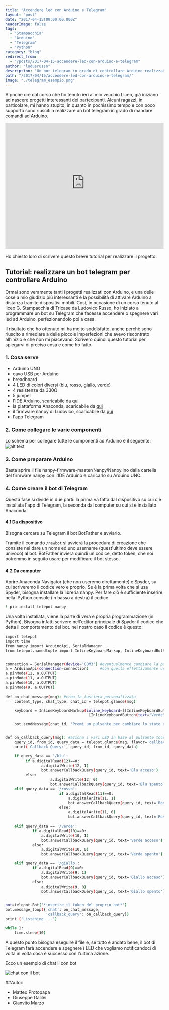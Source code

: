 ```yaml
---
title: "Accendere led con Arduino e Telegram"
layout: "post"
date: "2017-04-15T00:00:00.000Z"
headerImage: false
tags:
  - "Stampacchia"
  - "Arduino"
  - "Telegram"
  - "Python"
category: "blog"
redirect_from:
  - "/posts/2017-04-15-accendere-led-con-arduino-e-telegram"
author: "ludusrusso"
description: "Un bot telegram in grado di controllare Arduino realizzato da 3 ragazzi del Liceo Stampacchia"
path: "/2017/04/15/accendere-led-con-arduino-e-telegram/"
image: "./telegram_esempio.png"
---
```


A poche ore dal corso che ho tenuto ieri al mio vecchio Liceo, già iniziano ad nascere progetti interessanti dei partecipanti. Alcuni ragazzi, in particolare, mi hanno stupito, in quanto in pochissimo tempo e con poco supporto sono riusciti a realizzare un bot telegram in grado di mandare comandi ad Arduino.

<iframe width="100%" height="400px" src="https://www.youtube-nocookie.com/embed/PHGNhq8j1JU" frameborder="0" allowfullscreen></iframe>

Ho chiesto loro di scrivere questo breve tutorial per realizzare il progetto.

## Tutorial: realizzare un bot telegram per controllare Arduino

Ormai sono veramente tanti i progetti realizzati con Arduino, e una delle cose a mio giudizio più interessanti è la possibilità di attivare Arduino a distanza tramite dispositivi mobili. Così, in occasione di un corso tenuto al liceo G. Stampacchia di Tricase da Ludovico Russo, ho iniziato a programmare un bot su Telegram che facesse accendere o spegnere vari led ad Arduino, perfezionandolo poi a casa.

Il risultato che ho ottenuto mi ha molto soddisfatto, anche perchè sono riuscito a rimediare a delle piccole imperfezioni che avevo riscontrato all'inizio e che non mi piacevano. Scriverò quindi questo tutorial per spiegarvi di preciso cosa e come ho fatto.

### 1. Cosa serve

- Arduino UNO
- cavo USB per Arduino
- breadboard
- 4 LED di colori diversi (blu, rosso, giallo, verde)
- 4 resistenze da 330Ω
- 5 jumper
- l'IDE Arduino, scaricabile da [qui](https://www.arduino.cc/en/main/software)
- la piattaforma Anaconda, scaricabile da [qui](https://www.continuum.io/downloads)
- il firmware nanpy di Ludovico, scaricabile da [qui](https://github.com/ludusrusso/nanpy-firmware)
- l'app Telegram

### 2. Come collegare le varie componenti

Lo schema per collegare tutte le componenti ad Arduino è il seguente:
![alt text](./telegram_ele.jpeg)

### 3. Come preparare Arduino

Basta aprire il file nanpy-firmware-master/Nanpy/Nanpy.ino dalla cartella del firmware nanpy con l'IDE Arduino e caricarlo su Arduino UNO.

### 4. Come creare il bot di Telegram

Questa fase si divide in due parti: la prima va fatta dal dispositivo su cui c'è installata l'app di Telegram, la seconda dal computer su cui si è installato Anaconda.

#### 4.1 Da dispositivo

Bisogna cercare su Telegram il bot BotFather e avviarlo.

Tramite il comando `/newbot` si avvierà la procedura di creazione che consiste nel dare un nome ed uno username (quest'ultimo deve essere univoco) al bot. BotFather invierà quindi un codice, detto token, che noi potremmo in seguito usare per modificare il bot stesso.

#### 4.2 Da computer

Aprire Anaconda Navigator (che non useremo direttamente) e Spyder, su cui scriveremo il codice vero e proprio.
Se è la prima volta che si usa Spyder, bisogna installare la libreria nanpy. Per fare ciò è sufficiente inserire nella IPython console (in basso a destra) il codice

```sh
! pip install telepot nanpy
```

Una volta installata, viene la parte di vera e propria programmazione (in Python). Bisogna infatti scrivere nell'editor principale di Spyder il codice che detta il comportamento del bot. nel nostro caso il codice è questo:

```sh
import telepot
import time
from nanpy import ArduinoApi, SerialManager
from telepot.namedtuple import InlineKeyboardMarkup, InlineKeyboardButton


connection = SerialManager(device='COM3') #eventualmente cambiare la porta COM3
a = ArduinoApi(connection=connection)     #con quella effettivamente usata
a.pinMode(12, a.OUTPUT)
a.pinMode(11, a.OUTPUT)
a.pinMode(10, a.OUTPUT)
a.pinMode(9, a.OUTPUT)

def on_chat_message(msg): #crea la tastiera personalizzata
    content_type, chat_type, chat_id = telepot.glance(msg)

    keyboard = InlineKeyboardMarkup(inline_keyboard=[[InlineKeyboardButton(text="Blu", callback_data='/blu'), InlineKeyboardButton(text="Rosso", callback_data='/rosso')],
                                     [InlineKeyboardButton(text="Verde", callback_data='/verde'), InlineKeyboardButton(text="Giallo", callback_data='/giallo')]])

    bot.sendMessage(chat_id, 'Premi un pulsante per cambiare lo stato del led corrispondente', reply_markup=keyboard)


def on_callback_query(msg): #aziona i vari LED in base al pulsante toccato
    query_id, from_id, query_data = telepot.glance(msg, flavor='callback_query')
    print('Callback Query:', query_id, from_id, query_data)

    if query_data == '/blu':
         if a.digitalRead(12)==0:
                a.digitalWrite(12, 1)
                bot.answerCallbackQuery(query_id, text='Blu acceso')
         else:
                    a.digitalWrite(12, 0)
                    bot.answerCallbackQuery(query_id, text='Blu spento')
    elif query_data == '/rosso':
                        if a.digitalRead(11)==0:
                            a.digitalWrite(11, 1)
                            bot.answerCallbackQuery(query_id, text='Rosso acceso')
                        else:
                            a.digitalWrite(11, 0)
                            bot.answerCallbackQuery(query_id, text='Rosso spento')

    elif query_data == '/verde':
            if a.digitalRead(10)==0:
                a.digitalWrite(10, 1)
                bot.answerCallbackQuery(query_id, text='Verde acceso')
            else:
                a.digitalWrite(10, 0)
                bot.answerCallbackQuery(query_id, text='Verde spento')

    elif query_data == '/giallo':
            if a.digitalRead(9)==0:
                a.digitalWrite(9, 1)
                bot.answerCallbackQuery(query_id, text='Giallo acceso')
            else:
                a.digitalWrite(9, 0)
                bot.answerCallbackQuery(query_id, text='Giallo spento')


bot=telepot.Bot('*inserire il token del proprio bot*')
bot.message_loop({'chat': on_chat_message,
                  'callback_query': on_callback_query})
print ('Listening ...')

while 1:
    time.sleep(10)

```

A questo punto bisogna eseguire il file e, se tutto è andato bene, il bot di Telegram farà accendere e spegnere i LED che vogliamo notificandoci di volta in volta cosa è successo con l'ultima azione.

Ecco un esempio di chat il con bot

![chat con il bot](./telegram_ui.jpeg)

##Autori

- Matteo Protopapa
- Giuseppe Galilei
- Gianvito Marzo

